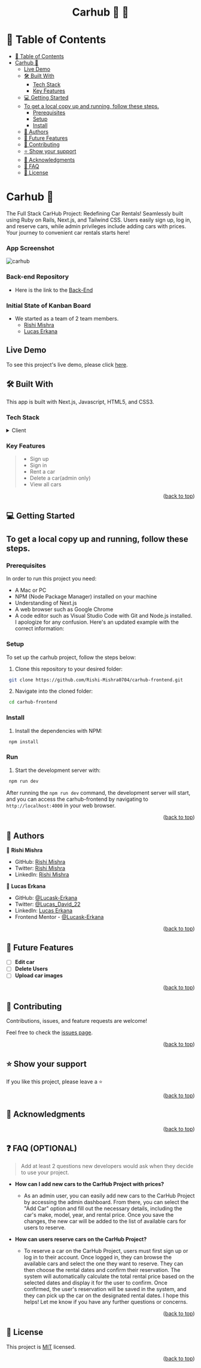 <a name="readme-top"></a>

<h1 align='center'> Carhub 🚗 🏢 </h1>


<!-- TABLE OF CONTENTS -->

# 📗 Table of Contents

- [📗 Table of Contents](#-table-of-contents)
- [ Carhub 🤘](#-about-project-)
	- [Live Demo](#live-demo)
	- [🛠 Built With ](#-built-with-)
		- [Tech Stack ](#tech-stack-)
		- [Key Features ](#key-features-)
	- [💻 Getting Started ](#-getting-started-)
	- [To get a local copy up and running, follow these steps.](#to-get-a-local-copy-up-and-running-follow-these-steps)
		- [Prerequisites](#prerequisites)
		- [Setup](#setup)
		- [Install](#install)
	- [👥 Authors ](#-authors-)
	- [🔭 Future Features ](#-future-features-)
	- [🤝 Contributing ](#-contributing-)
	- [⭐️ Show your support ](#️-show-your-support-)
	- [🙏 Acknowledgments ](#-acknowledgments-)
	- [🙏 FAQ ](#-faq-)
	- [📝 License ](#-license-)

<!-- PROJECT DESCRIPTION -->

# Carhub 🤘 <a name="about-project"></a>

The Full Stack CarHub Project: Redefining Car Rentals! Seamlessly built using Ruby on Rails, Next.js, and Tailwind CSS. Users easily sign up, log in, and reserve cars, while admin privileges include adding cars with prices. Your journey to convenient car rentals starts here!

### App Screenshot
![carhub](https://github.com/Lucas-Erkana/carhub-frontend/assets/41428579/554c2346-ab62-46f9-a623-c1602ae708ed)


### Back-end Repository
- Here is the link to the [Back-End](https://github.com/Rishi-Mishra0704/carhub-backend)

### Initial State of Kanban Board


- We started as a team of 2 team members.
  - [Rishi Mishra](https://github.com/Rishi-Mishra0704)
  - [Lucas Erkana](https://github.com/Lucas-Erkana)
 


## Live Demo

To see this project's live demo, please click [here](https://carhub-lr.vercel.app/).

## 🛠 Built With <a name="built-with"></a>

This app is built with Next.js, Javascript, HTML5, and CSS3.
### Tech Stack <a name="tech-stack"></a>

<details> <summary>Client</summary> <ul> <li><a href="https://nextjs.org/">Next.js</a></li> <li><a href="https://www.w3schools.com/js/">Javascript</a></li> <li><a href="https://www.w3schools.com/html/">HTML</a></li> <li><a href="https://www.w3schools.com/css/">CSS</a></li> </ul> </details>

### Key Features <a name="key-features"></a>

> - Sign up
> - Sign in
> - Rent a car
> - Delete a car(admin only)
> - View all cars



<p align="right">(<a href="#readme-top">back to top</a>)</p>

<!-- GETTING STARTED -->

## 💻 Getting Started <a name="getting-started"></a>

## To get a local copy up and running, follow these steps.

### Prerequisites

In order to run this project you need:

- A Mac or PC
- NPM (Node Package Manager) installed on your machine
- Understanding of Next.js
- A web browser such as Google Chrome
- A code editor such as Visual Studio Code with Git and Node.js installed.
I apologize for any confusion. Here's an updated example with the correct information:

### Setup

To set up the carhub project, follow the steps below:

1. Clone this repository to your desired folder:

```sh
 git clone https://github.com/Rishi-Mishra0704/carhub-frontend.git
```

2. Navigate into the cloned folder:

```sh
 cd carhub-frontend
```

### Install

1. Install the dependencies with NPM:

```sh
 npm install
```

### Run

1. Start the development server with:

```sh
 npm run dev
```

After running the `npm run dev` command, the development server will start, and you can access the carhub-frontend by navigating to `http://localhost:4000` in your web browser.


<p align="right">(<a href="#readme-top">back to top</a>)</p>

<!-- AUTHORS -->

## 👥 Authors <a name="authors"></a>

👤 **Rishi Mishra**

- GitHub: [Rishi Mishra]( https://github.com/Rishi-Mishra0704)
- Twitter: [Rishi Mishra](https://twitter.com/RishiMi31357764)
- LinkedIn: [Rishi Mishra](https://www.linkedin.com/in/rishi-mishra-756718257/)

👤 **Lucas Erkana**

- GitHub: [@Lucask-Erkana](https://github.com/Lucask-Erkana)
- Twitter: [@Lucas_David_22](https://twitter.com/@Lucas_David_22)
- LinkedIn: [Lucas Erkana](https://www.linkedin.com/in/lucas-erkana/)
- Frontend Mentor - [@Lucask-Erkana](https://www.frontendmentor.io/profile/Lucask-Erkana)



<p align="right">(<a href="#readme-top">back to top</a>)</p>

<!-- FUTURE FEATURES -->

## 🔭 Future Features <a name="future-features"></a>

- [ ] **Edit car**
- [ ] **Delete Users**
- [ ] **Upload car images**

<p align="right">(<a href="#readme-top">back to top</a>)</p>

<!-- CONTRIBUTING -->

## 🤝 Contributing <a name="contributing"></a>

Contributions, issues, and feature requests are welcome!

Feel free to check the [issues page](https://github.com/Rishi-Mishra0704/carhub-frontend/issues).

<p align="right">(<a href="#readme-top">back to top</a>)</p>

<!-- SUPPORT -->

## ⭐️ Show your support <a name="support"></a>

If you like this project, please leave a ⭐️

<p align="right">(<a href="#readme-top">back to top</a>)</p>

<!-- ACKNOWLEDGEMENTS -->

## 🙏 Acknowledgments <a name="acknowledgements"></a>


<p align="right">(<a href="#readme-top">back to top</a>)</p>

## ❓ FAQ (OPTIONAL) <a name="faq"></a>

> Add at least 2 questions new developers would ask when they decide to use your project.

- **How can I add new cars to the CarHub Project with prices?**

  - As an admin user, you can easily add new cars to the CarHub Project by accessing the admin dashboard. From there, you can select the "Add Car" option and fill out the necessary details, including the car's make, model, year, and rental price. Once you save the changes, the new car will be added to the list of available cars for users to reserve.

- **How can users reserve cars on the CarHub Project?**

  - To reserve a car on the CarHub Project, users must first sign up or log in to their account. Once logged in, they can browse the available cars and select the one they want to reserve. They can then choose the rental dates and confirm their reservation. The system will automatically calculate the total rental price based on the selected dates and display it for the user to confirm. Once confirmed, the user's reservation will be saved in the system, and they can pick up the car on the designated rental dates.
I hope this helps! Let me know if you have any further questions or concerns.

<p align="right">(<a href="#readme-top">back to top</a>)</p>

<!-- LICENSE -->

## 📝 License <a name="license"></a>

This project is [MIT](./LICENSE) licensed.

<p align="right">(<a href="#readme-top">back to top</a>)</p>
